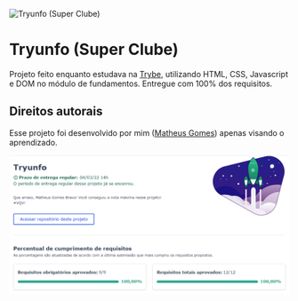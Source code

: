 ![Tryunfo (Super Clube)](pa.gif)

# Tryunfo (Super Clube)
Projeto feito enquanto estudava na [Trybe](https://www.betrybe.com/), utilizando HTML, CSS, Javascript e DOM no módulo de fundamentos. Entregue com 100% dos requisitos.

## Direitos autorais

Esse projeto foi desenvolvido por mim ([Matheus Gomes](https://www.linkedin.com/in/matheusgb/)) apenas visando o aprendizado.

![100%](src/images/100%25.png)